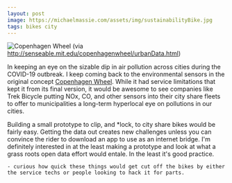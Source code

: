 ```yaml
---
layout: post
image: https://michaelmassie.com/assets/img/sustainabilityBike.jpg
tags: bikes city
---
```

![Copenhagen Wheel](https://michaelmassie.com/assets/img/sustainabilityBike.jpg)
(via http://senseable.mit.edu/copenhagenwheel/urbanData.html)

In keeping an eye on the sizable dip in air pollution across cities during the COVID-19 outbreak. I keep coming back to the environmental sensors in the original concept [Copenhagen Wheel](http://senseable.mit.edu/copenhagenwheel/urbanData.html). While it had service limitations that kept it from its final version, it would be awesome to see companies like Trek Bicycle putting NOx, CO, and other sensors into their city share fleets to offer to municipalities a long-term hyperlocal eye on pollutions in our cities.

Building a small prototype to clip, and *lock, to city share bikes would be fairly easy. Getting the data out creates new challenges unless you can convince the rider to download an app to use as an internet bridge. I'm definitely interested in at the least making a prototype and look at what a grass roots open data effort would entale. In the least it's good practice.

    - curious how quick these things would get cut off the bikes by either the service techs or people looking to hack it for parts.